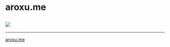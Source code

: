 # aroxu.me

## [![](https://github.com/aroxu/aroxu.me/actions/workflows/main.yml/badge.svg)](https://github.com/aroxu/aroxu.me/actions/workflows/main.yml)

---

[aroxu.me](https://aroxu.me)
